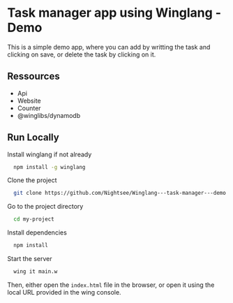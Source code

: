 
# Task manager app using Winglang - Demo


This is a simple demo app, where you can add by writting the task and clicking on save, or delete the task by clicking on it.


## Ressources

- Api
- Website
- Counter
- @winglibs/dynamodb



## Run Locally

Install winglang if not already

```bash
  npm install -g winglang
```

Clone the project

```bash
  git clone https://github.com/Nightsee/Winglang---task-manager---demo.git
```

Go to the project directory

```bash
  cd my-project
```

Install dependencies

```bash
  npm install
```

Start the server

```bash
  wing it main.w
```

Then, either open the ``index.html`` file in the browser, or open it using the local URL provided in the wing console. 

